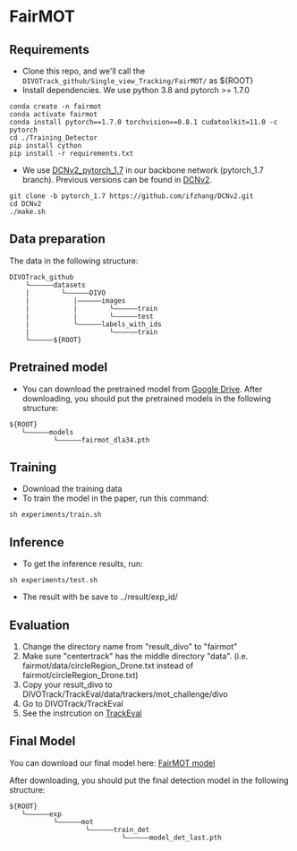 # FairMOT
## Requirements

* Clone this repo, and we'll call the `DIVOTrack_github/Single_view_Tracking/FairMOT/` as ${ROOT}
* Install dependencies. We use python 3.8 and pytorch >= 1.7.0
```
conda create -n fairmot
conda activate fairmot
conda install pytorch==1.7.0 torchvision==0.8.1 cudatoolkit=11.0 -c pytorch
cd ./Training_Detector
pip install cython
pip install -r requirements.txt
```
* We use [DCNv2_pytorch_1.7](https://github.com/ifzhang/DCNv2/tree/pytorch_1.7) in our backbone network (pytorch_1.7 branch). Previous versions can be found in [DCNv2](https://github.com/CharlesShang/DCNv2).
```
git clone -b pytorch_1.7 https://github.com/ifzhang/DCNv2.git
cd DCNv2
./make.sh
```

## Data preparation
The data in the following structure:
```
DIVOTrack_github
    └——————datasets
    |        └——————DIVO
    |           |——————images
    |           |        └——————train
    |           |        └——————test
    |           └——————labels_with_ids
    |                    └——————train
    └——————${ROOT}
```

## Pretrained model
* You can download the pretrained model from [Google Drive](https://drive.google.com/file/d/1iqRQjsG9BawIl8SlFomMg5iwkb6nqSpi/view).
After downloading, you should put the pretrained models in the following structure:
```
${ROOT}
   └——————models
           └——————fairmot_dla34.pth
```

## Training

* Download the training data
* To train the model in the paper, run this command:

```train
sh experiments/train.sh
```

## Inference
* To get the inference results, run:

```test
sh experiments/test.sh
```
* The result with be save to ../result/exp_id/

## Evaluation
1. Change the directory name from "result_divo" to "fairmot"
2. Make sure "centertrack" has the middle directory "data". (i.e. fairmot/data/circleRegion_Drone.txt instead of fairmot/circleRegion_Drone.txt)
3. Copy your result_divo to DIVOTrack/TrackEval/data/trackers/mot_challenge/divo
4. Go to DIVOTrack/TrackEval
5. See the instrcution on [TrackEval](https://github.com/shengyuhao/DIVOTrack/tree/main/TrackEval)

## Final Model

You can download our final model here: [FairMOT model](https://drive.google.com/file/d/1TA7uHJtweHc0BYdH3eo3vFdtMahHutxi/view?usp=share_link)

After downloading, you should put the final detection model in the following structure:
```
${ROOT}
   └——————exp
           └——————mot
                   └——————train_det
                            └——————model_det_last.pth

```


